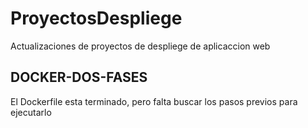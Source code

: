 # ProyectosDespliege
Actualizaciones de proyectos de despliege de aplicaccion web

## DOCKER-DOS-FASES
El Dockerfile esta terminado, pero falta buscar los pasos previos para ejecutarlo


